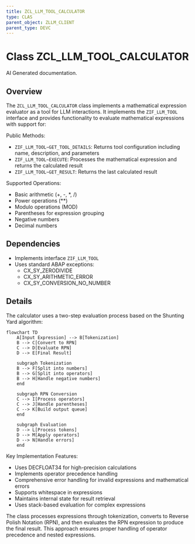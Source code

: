 ```yaml
---
title: ZCL_LLM_TOOL_CALCULATOR
type: CLAS
parent_object: ZLLM_CLIENT
parent_type: DEVC
---
```


# Class ZCL_LLM_TOOL_CALCULATOR

AI Generated documentation.

## Overview

The `ZCL_LLM_TOOL_CALCULATOR` class implements a mathematical expression evaluator as a tool for LLM interactions. It implements the `ZIF_LLM_TOOL` interface and provides functionality to evaluate mathematical expressions with support for:

Public Methods:

- `ZIF_LLM_TOOL~GET_TOOL_DETAILS`: Returns tool configuration including name, description, and parameters
- `ZIF_LLM_TOOL~EXECUTE`: Processes the mathematical expression and returns the calculated result
- `ZIF_LLM_TOOL~GET_RESULT`: Returns the last calculated result

Supported Operations:

- Basic arithmetic (+, -, *, /)
- Power operations (**)
- Modulo operations (MOD)
- Parentheses for expression grouping
- Negative numbers
- Decimal numbers

## Dependencies

- Implements interface `ZIF_LLM_TOOL`
- Uses standard ABAP exceptions:
  - CX_SY_ZERODIVIDE
  - CX_SY_ARITHMETIC_ERROR
  - CX_SY_CONVERSION_NO_NUMBER

## Details

The calculator uses a two-step evaluation process based on the Shunting Yard algorithm:

```mermaid
flowchart TD
    A[Input Expression] --> B[Tokenization]
    B --> C[Convert to RPN]
    C --> D[Evaluate RPN]
    D --> E[Final Result]
    
    subgraph Tokenization
    B --> F[Split into numbers]
    B --> G[Split into operators]
    B --> H[Handle negative numbers]
    end
    
    subgraph RPN Conversion
    C --> I[Process operators]
    C --> J[Handle parentheses]
    C --> K[Build output queue]
    end
    
    subgraph Evaluation
    D --> L[Process tokens]
    D --> M[Apply operators]
    D --> N[Handle errors]
    end
```

Key Implementation Features:

- Uses DECFLOAT34 for high-precision calculations
- Implements operator precedence handling
- Comprehensive error handling for invalid expressions and mathematical errors
- Supports whitespace in expressions
- Maintains internal state for result retrieval
- Uses stack-based evaluation for complex expressions

The class processes expressions through tokenization, converts to Reverse Polish Notation (RPN), and then evaluates the RPN expression to produce the final result. This approach ensures proper handling of operator precedence and nested expressions.
